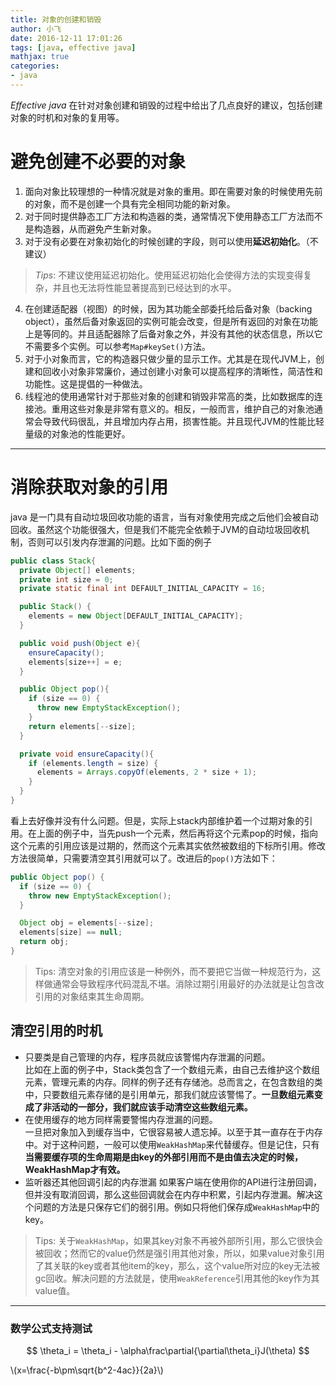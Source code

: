 ```yaml
---
title: 对象的创建和销毁
author: 小飞
date: 2016-12-11 17:01:26
tags: [java, effective java]
mathjax: true
categories:
- java
---
```


*Effective java* 在针对对象创建和销毁的过程中给出了几点良好的建议，包括创建对象的时机和对象的复用等。
<!-- more -->
# 避免创建不必要的对象
1. 面向对象比较理想的一种情况就是对象的重用。即在需要对象的时候使用先前的对象，而不是创建一个具有完全相同功能的新对象。
2. 对于同时提供静态工厂方法和构造器的类，通常情况下使用静态工厂方法而不是构造器，从而避免产生新对象。
3. 对于没有必要在对象初始化的时候创建的字段，则可以使用**延迟初始化**。（不建议）
  >*Tips*: 不建议使用延迟初始化。使用延迟初始化会使得方法的实现变得复杂，并且也无法将性能显著提高到已经达到的水平。

4. 在创建适配器（视图）的时候，因为其功能全部委托给后备对象（backing object），虽然后备对象返回的实例可能会改变，但是所有返回的对象在功能上是等同的。并且适配器除了后备对象之外，并没有其他的状态信息，所以它不需要多个实例。可以参考`Map#keySet()`方法。
5. 对于小对象而言，它的构造器只做少量的显示工作。尤其是在现代JVM上，创建和回收小对象非常廉价，通过创建小对象可以提高程序的清晰性，简洁性和功能性。这是提倡的一种做法。
6. 线程池的使用通常针对于那些对象的创建和销毁非常高的类，比如数据库的连接池。重用这些对象是非常有意义的。相反，一般而言，维护自己的对象池通常会导致代码很乱，并且增加内存占用，损害性能。并且现代JVM的性能比轻量级的对象池的性能更好。
***
# 消除获取对象的引用
java 是一门具有自动垃圾回收功能的语言，当有对象使用完成之后他们会被自动回收。虽然这个功能很强大，但是我们不能完全依赖于JVM的自动垃圾回收机制，否则可以引发内存泄漏的问题。比如下面的例子
 ```java
 public class Stack{
   private Object[] elements;
   private int size = 0;
   private static final int DEFAULT_INITIAL_CAPACITY = 16;

   public Stack() {
     elements = new Object[DEFAULT_INITIAL_CAPACITY];
   }

   public void push(Object e){
     ensureCapacity();
     elements[size++] = e;
   }

   public Object pop(){
     if (size == 0) {
       throw new EmptyStackException();
     }
     return elements[--size];
   }

   private void ensureCapacity(){
     if (elements.length = size) {
       elements = Arrays.copyOf(elements, 2 * size + 1);
     }
   }
 }
 ```
看上去好像并没有什么问题。但是，实际上stack内部维护着一个过期对象的引用。在上面的例子中，当先push一个元素，然后再将这个元素pop的时候，指向这个元素的引用应该是过期的，然而这个元素其实依然被数组的下标所引用。修改方法很简单，只需要清空其引用就可以了。改进后的`pop()`方法如下：
```java
public Object pop() {
  if (size == 0) {
    throw new EmptyStackException();
  }

  Object obj = elements[--size];
  elements[size] == null;
  return obj;
}
```
>Tips: 清空对象的引用应该是一种例外，而不要把它当做一种规范行为，这样做通常会导致程序代码混乱不堪。消除过期引用最好的办法就是让包含改引用的对象结束其生命周期。

## 清空引用的时机
* 只要类是自己管理的内存，程序员就应该警惕内存泄漏的问题。    
比如在上面的例子中，Stack类包含了一个数组元素，由自己去维护这个数组元素，管理元素的内存。同样的例子还有存储池。总而言之，在包含数组的类中，只要数组元素存储的是引用单元，那我们就应该警惕了。**一旦数组元素变成了非活动的一部分，我们就应该手动清空这些数组元素。**
* 在使用缓存的地方同样需要警惕内存泄漏的问题。     
一旦把对象加入到缓存当中，它很容易被人遗忘掉。以至于其一直存在于内存中。对于这种问题，一般可以使用`WeakHashMap`来代替缓存。但是记住，只有 **当需要缓存项的生命周期是由key的外部引用而不是由值去决定的时候，WeakHashMap才有效。**
* 监听器还其他回调引起的内存泄漏
如果客户端在使用你的API进行注册回调，但并没有取消回调，那么这些回调就会在内存中积累，引起内存泄漏。解决这个问题的方法是只保存它们的弱引用。例如只将他们保存成`WeakHashMap`中的key。

>Tips: 关于`WeakHashMap`，如果其key对象不再被外部所引用，那么它很快会被回收；然而它的value仍然是强引用其他对象，所以，如果value对象引用了其关联的key或者其他item的key，那么，这个value所对应的key无法被gc回收。解决问题的方法就是，使用`WeakReference`引用其他的key作为其value值。

****
### 数学公式支持测试  

$$
\theta_i = \theta_i - \alpha\frac\partial{\partial\theta_i}J(\theta)
$$

\\(x=\frac{-b\pm\sqrt{b^2-4ac}}{2a}\\)
